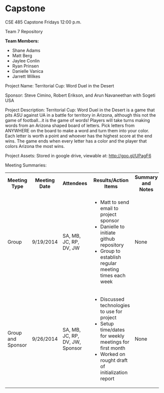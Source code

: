 Capstone
========

CSE 485 Capstone Fridays 12:00 p.m.

Team 7 Repository 

<b>Team Members:</b>
<ul>
<li>Shane Adams</li>
<li>Matt Berg</li>
<li>Jaylee Conlin</li>
<li>Ryan Prinsen</li>
<li>Danielle Vanica</li>
<li>Jarrett Wilkes</li>
</ul>

Project Name: Territorial Cup: Word Duel in the Desert 

Sponsor: Steve Cimino, Robert Erikson, and Arun Navaneethan with Sogeti USA

Project Description: Territorial Cup: Word Duel in the Desert is a game that pits ASU against UA in a battle for territory in Arizona, although this not the game of football…it is the game of words! Players will take turns making words from an Arizona shaped board of letters. Pick letters from ANYWHERE on the board to make a word and turn them into your color. Each letter is worth a point and whoever has the highest score at the end wins. The game ends when every letter has a color and the player that colors Arizona the most wins.

Project Assets: Stored in google drive, viewable at: http://goo.gl/UPagF6

Meeting Summaries:
<table>
<tr>
<th>Meeting Type</td>
<th>Meeting Date</td>
<th>Attendees</td>
<th>Results/Action Items</td>
<th>Summary and Notes</td>
</tr>
<tr>
<td>Group</td>
<td>9/19/2014</td>
<td>SA, MB, JC, RP, DV, JW</td>
<td><ul><li>Matt to send email to project sponsor</li><li>Danielle to initiate github repository</li><li>Group to establish regular meeting times each week</li></ul></td>
<td>None</td>
</tr>
<tr>
<td>Group and Sponsor</td>
<td>9/26/2014</td>
<td>SA, MB, JC, RP, DV, JW, Sponsor</td>
<td><ul><li>Discussed technologies to use for project</li><li>Setup time/dates for weekly meetings for first month</li><li>Worked on rought draft of initialization report</li></ul></td>
<td>None</td>
</tr>
</table>
